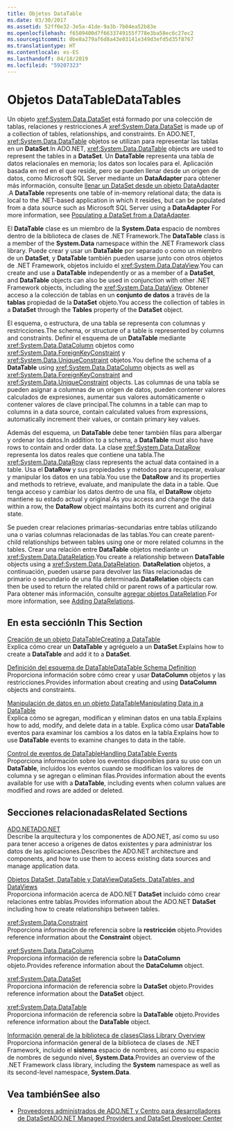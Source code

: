 ```yaml
---
title: Objetos DataTable
ms.date: 03/30/2017
ms.assetid: 52ff0e32-3e5a-41de-9a3b-7b04ea52b83e
ms.openlocfilehash: f6509400d7f6633749155f778e3ba58ec6c27ec2
ms.sourcegitcommit: 0be8a279af6d8a43e03141e349d3efd5d35f8767
ms.translationtype: HT
ms.contentlocale: es-ES
ms.lasthandoff: 04/18/2019
ms.locfileid: "59207323"
---
```

# <a name="datatables"></a><span data-ttu-id="e7f0d-102">Objetos DataTable</span><span class="sxs-lookup"><span data-stu-id="e7f0d-102">DataTables</span></span>
<span data-ttu-id="e7f0d-103">Un objeto <xref:System.Data.DataSet> está formado por una colección de tablas, relaciones y restricciones.</span><span class="sxs-lookup"><span data-stu-id="e7f0d-103">A <xref:System.Data.DataSet> is made up of a collection of tables, relationships, and constraints.</span></span> <span data-ttu-id="e7f0d-104">En ADO.NET, <xref:System.Data.DataTable> objetos se utilizan para representar las tablas en un **DataSet**.</span><span class="sxs-lookup"><span data-stu-id="e7f0d-104">In ADO.NET, <xref:System.Data.DataTable> objects are used to represent the tables in a **DataSet**.</span></span> <span data-ttu-id="e7f0d-105">Un **DataTable** representa una tabla de datos relacionales en memoria; los datos son locales para el. Aplicación basada en red en el que reside, pero se pueden llenar desde un origen de datos, como Microsoft SQL Server mediante un **DataAdapter** para obtener más información, consulte [llenar un DataSet desde un objeto DataAdapter](../../../../../docs/framework/data/adonet/populating-a-dataset-from-a-dataadapter.md) .</span><span class="sxs-lookup"><span data-stu-id="e7f0d-105">A **DataTable** represents one table of in-memory relational data; the data is local to the .NET-based application in which it resides, but can be populated from a data source such as Microsoft SQL Server using a **DataAdapter** For more information, see [Populating a DataSet from a DataAdapter](../../../../../docs/framework/data/adonet/populating-a-dataset-from-a-dataadapter.md).</span></span>  
  
 <span data-ttu-id="e7f0d-106">El **DataTable** clase es un miembro de la **System.Data** espacio de nombres dentro de la biblioteca de clases de .NET Framework.</span><span class="sxs-lookup"><span data-stu-id="e7f0d-106">The **DataTable** class is a member of the **System.Data** namespace within the .NET Framework class library.</span></span> <span data-ttu-id="e7f0d-107">Puede crear y usar un **DataTable** por separado o como un miembro de un **DataSet**, y **DataTable** también pueden usarse junto con otros objetos de .NET Framework, objetos incluido el <xref:System.Data.DataView>.</span><span class="sxs-lookup"><span data-stu-id="e7f0d-107">You can create and use a **DataTable** independently or as a member of a **DataSet**, and **DataTable** objects can also be used in conjunction with other .NET Framework objects, including the <xref:System.Data.DataView>.</span></span> <span data-ttu-id="e7f0d-108">Obtener acceso a la colección de tablas en un **conjunto de datos** a través de la **tablas** propiedad de la **DataSet** objeto.</span><span class="sxs-lookup"><span data-stu-id="e7f0d-108">You access the collection of tables in a **DataSet** through the **Tables** property of the **DataSet** object.</span></span>  
  
 <span data-ttu-id="e7f0d-109">El esquema, o estructura, de una tabla se representa con columnas y restricciones.</span><span class="sxs-lookup"><span data-stu-id="e7f0d-109">The schema, or structure of a table is represented by columns and constraints.</span></span> <span data-ttu-id="e7f0d-110">Definir el esquema de un **DataTable** mediante <xref:System.Data.DataColumn> objetos como <xref:System.Data.ForeignKeyConstraint> y <xref:System.Data.UniqueConstraint> objetos.</span><span class="sxs-lookup"><span data-stu-id="e7f0d-110">You define the schema of a **DataTable** using <xref:System.Data.DataColumn> objects as well as <xref:System.Data.ForeignKeyConstraint> and <xref:System.Data.UniqueConstraint> objects.</span></span> <span data-ttu-id="e7f0d-111">Las columnas de una tabla se pueden asignar a columnas de un origen de datos, pueden contener valores calculados de expresiones, aumentar sus valores automáticamente o contener valores de clave principal.</span><span class="sxs-lookup"><span data-stu-id="e7f0d-111">The columns in a table can map to columns in a data source, contain calculated values from expressions, automatically increment their values, or contain primary key values.</span></span>  
  
 <span data-ttu-id="e7f0d-112">Además del esquema, un **DataTable** debe tener también filas para albergar y ordenar los datos.</span><span class="sxs-lookup"><span data-stu-id="e7f0d-112">In addition to a schema, a **DataTable** must also have rows to contain and order data.</span></span> <span data-ttu-id="e7f0d-113">La clase <xref:System.Data.DataRow> representa los datos reales que contiene una tabla.</span><span class="sxs-lookup"><span data-stu-id="e7f0d-113">The <xref:System.Data.DataRow> class represents the actual data contained in a table.</span></span> <span data-ttu-id="e7f0d-114">Usa el **DataRow** y sus propiedades y métodos para recuperar, evaluar y manipular los datos en una tabla.</span><span class="sxs-lookup"><span data-stu-id="e7f0d-114">You use the **DataRow** and its properties and methods to retrieve, evaluate, and manipulate the data in a table.</span></span> <span data-ttu-id="e7f0d-115">Que tenga acceso y cambiar los datos dentro de una fila, el **DataRow** objeto mantiene su estado actual y original.</span><span class="sxs-lookup"><span data-stu-id="e7f0d-115">As you access and change the data within a row, the **DataRow** object maintains both its current and original state.</span></span>  
  
 <span data-ttu-id="e7f0d-116">Se pueden crear relaciones primarias-secundarias entre tablas utilizando una o varias columnas relacionadas de las tablas.</span><span class="sxs-lookup"><span data-stu-id="e7f0d-116">You can create parent-child relationships between tables using one or more related columns in the tables.</span></span> <span data-ttu-id="e7f0d-117">Crear una relación entre **DataTable** objetos mediante un <xref:System.Data.DataRelation>.</span><span class="sxs-lookup"><span data-stu-id="e7f0d-117">You create a relationship between **DataTable** objects using a <xref:System.Data.DataRelation>.</span></span> <span data-ttu-id="e7f0d-118">**DataRelation** objetos, a continuación, pueden usarse para devolver las filas relacionadas de primario o secundario de una fila determinada.</span><span class="sxs-lookup"><span data-stu-id="e7f0d-118">**DataRelation** objects can then be used to return the related child or parent rows of a particular row.</span></span> <span data-ttu-id="e7f0d-119">Para obtener más información, consulte [agregar objetos DataRelation](../../../../../docs/framework/data/adonet/dataset-datatable-dataview/adding-datarelations.md).</span><span class="sxs-lookup"><span data-stu-id="e7f0d-119">For more information, see [Adding DataRelations](../../../../../docs/framework/data/adonet/dataset-datatable-dataview/adding-datarelations.md).</span></span>  
  
## <a name="in-this-section"></a><span data-ttu-id="e7f0d-120">En esta sección</span><span class="sxs-lookup"><span data-stu-id="e7f0d-120">In This Section</span></span>  
 [<span data-ttu-id="e7f0d-121">Creación de un objeto DataTable</span><span class="sxs-lookup"><span data-stu-id="e7f0d-121">Creating a DataTable</span></span>](../../../../../docs/framework/data/adonet/dataset-datatable-dataview/creating-a-datatable.md)  
 <span data-ttu-id="e7f0d-122">Explica cómo crear un **DataTable** y agréguelo a un **DataSet**.</span><span class="sxs-lookup"><span data-stu-id="e7f0d-122">Explains how to create a **DataTable** and add it to a **DataSet**.</span></span>  
  
 [<span data-ttu-id="e7f0d-123">Definición del esquema de DataTable</span><span class="sxs-lookup"><span data-stu-id="e7f0d-123">DataTable Schema Definition</span></span>](../../../../../docs/framework/data/adonet/dataset-datatable-dataview/datatable-schema-definition.md)  
 <span data-ttu-id="e7f0d-124">Proporciona información sobre cómo crear y usar **DataColumn** objetos y las restricciones.</span><span class="sxs-lookup"><span data-stu-id="e7f0d-124">Provides information about creating and using **DataColumn** objects and constraints.</span></span>  
  
 [<span data-ttu-id="e7f0d-125">Manipulación de datos en un objeto DataTable</span><span class="sxs-lookup"><span data-stu-id="e7f0d-125">Manipulating Data in a DataTable</span></span>](../../../../../docs/framework/data/adonet/dataset-datatable-dataview/manipulating-data-in-a-datatable.md)  
 <span data-ttu-id="e7f0d-126">Explica cómo se agregan, modifican y eliminan datos en una tabla.</span><span class="sxs-lookup"><span data-stu-id="e7f0d-126">Explains how to add, modify, and delete data in a table.</span></span> <span data-ttu-id="e7f0d-127">Explica cómo usar **DataTable** eventos para examinar los cambios a los datos en la tabla.</span><span class="sxs-lookup"><span data-stu-id="e7f0d-127">Explains how to use **DataTable** events to examine changes to data in the table.</span></span>  
  
 [<span data-ttu-id="e7f0d-128">Control de eventos de DataTable</span><span class="sxs-lookup"><span data-stu-id="e7f0d-128">Handling DataTable Events</span></span>](../../../../../docs/framework/data/adonet/dataset-datatable-dataview/handling-datatable-events.md)  
 <span data-ttu-id="e7f0d-129">Proporciona información sobre los eventos disponibles para su uso con un **DataTable**, incluidos los eventos cuando se modifican los valores de columna y se agregan o eliminan filas.</span><span class="sxs-lookup"><span data-stu-id="e7f0d-129">Provides information about the events available for use with a **DataTable**, including events when column values are modified and rows are added or deleted.</span></span>  
  
## <a name="related-sections"></a><span data-ttu-id="e7f0d-130">Secciones relacionadas</span><span class="sxs-lookup"><span data-stu-id="e7f0d-130">Related Sections</span></span>  
 [<span data-ttu-id="e7f0d-131">ADO.NET</span><span class="sxs-lookup"><span data-stu-id="e7f0d-131">ADO.NET</span></span>](../../../../../docs/framework/data/adonet/index.md)  
 <span data-ttu-id="e7f0d-132">Describe la arquitectura y los componentes de ADO.NET, así como su uso para tener acceso a orígenes de datos existentes y para administrar los datos de las aplicaciones.</span><span class="sxs-lookup"><span data-stu-id="e7f0d-132">Describes the ADO.NET architecture and components, and how to use them to access existing data sources and manage application data.</span></span>  
  
 [<span data-ttu-id="e7f0d-133">Objetos DataSet, DataTable y DataView</span><span class="sxs-lookup"><span data-stu-id="e7f0d-133">DataSets, DataTables, and DataViews</span></span>](../../../../../docs/framework/data/adonet/dataset-datatable-dataview/index.md)  
 <span data-ttu-id="e7f0d-134">Proporciona información acerca de ADO.NET **DataSet** incluido cómo crear relaciones entre tablas.</span><span class="sxs-lookup"><span data-stu-id="e7f0d-134">Provides information about the ADO.NET **DataSet** including how to create relationships between tables.</span></span>  
  
 <xref:System.Data.Constraint>  
 <span data-ttu-id="e7f0d-135">Proporciona información de referencia sobre la **restricción** objeto.</span><span class="sxs-lookup"><span data-stu-id="e7f0d-135">Provides reference information about the **Constraint** object.</span></span>  
  
 <xref:System.Data.DataColumn>  
 <span data-ttu-id="e7f0d-136">Proporciona información de referencia sobre la **DataColumn** objeto.</span><span class="sxs-lookup"><span data-stu-id="e7f0d-136">Provides reference information about the **DataColumn** object.</span></span>  
  
 <xref:System.Data.DataSet>  
 <span data-ttu-id="e7f0d-137">Proporciona información de referencia sobre la **DataSet** objeto.</span><span class="sxs-lookup"><span data-stu-id="e7f0d-137">Provides reference information about the **DataSet** object.</span></span>  
  
 <xref:System.Data.DataTable>  
 <span data-ttu-id="e7f0d-138">Proporciona información de referencia sobre la **DataTable** objeto.</span><span class="sxs-lookup"><span data-stu-id="e7f0d-138">Provides reference information about the **DataTable** object.</span></span>  
  
 [<span data-ttu-id="e7f0d-139">Información general de la biblioteca de clases</span><span class="sxs-lookup"><span data-stu-id="e7f0d-139">Class Library Overview</span></span>](../../../../../docs/standard/class-library-overview.md)  
 <span data-ttu-id="e7f0d-140">Proporciona información general de la biblioteca de clases de .NET Framework, incluido el **sistema** espacio de nombres, así como su espacio de nombres de segundo nivel, **System.Data**.</span><span class="sxs-lookup"><span data-stu-id="e7f0d-140">Provides an overview of the .NET Framework class library, including the **System** namespace as well as its second-level namespace, **System.Data**.</span></span>  
  
## <a name="see-also"></a><span data-ttu-id="e7f0d-141">Vea también</span><span class="sxs-lookup"><span data-stu-id="e7f0d-141">See also</span></span>

- [<span data-ttu-id="e7f0d-142">Proveedores administrados de ADO.NET y Centro para desarrolladores de DataSet</span><span class="sxs-lookup"><span data-stu-id="e7f0d-142">ADO.NET Managed Providers and DataSet Developer Center</span></span>](https://go.microsoft.com/fwlink/?LinkId=217917)
